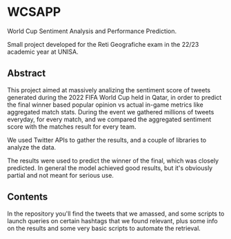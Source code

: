 # WCSAPP

World Cup Sentiment Analysis and Performance Prediction.

Small project developed for the Reti Geografiche exam in the 22/23 academic year at UNISA.

## Abstract
This project aimed at massively analizing the sentiment score of tweets generated during the 2022 FIFA World Cup held in Qatar, in order to predict the final winner based popular opinion vs actual in-game metrics like aggregated match stats.
During the event we gathered millions of tweets everyday, for every match, and we compared the aggregated sentiment score with the matches result for every team.

We used Twitter APIs to gather the results, and a couple of libraries to analyze the data.

The results were used to predict the winner of the final, which was closely predicted.
In general the model achieved good results, but it's obviously partial and not meant for serious use.

## Contents
In the repository you'll find the tweets that we amassed, and some scripts to launch queries on certain hashtags that we found relevant, plus some info on the results and some very basic scripts to automate the retrieval.
